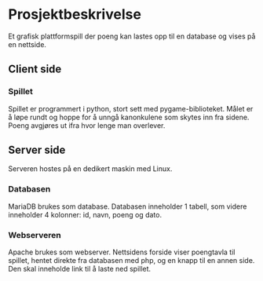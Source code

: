 # Prosjektbeskrivelse
Et grafisk plattformspill der poeng kan lastes opp til en database og vises på en nettside.

## Client side
### Spillet
Spillet er programmert i python, stort sett med pygame-biblioteket. Målet er å løpe rundt og hoppe for å unngå kanonkulene som skytes inn fra sidene. Poeng avgjøres ut ifra hvor lenge man overlever.

## Server side
Serveren hostes på en dedikert maskin med Linux.

### Databasen
MariaDB brukes som database. Databasen inneholder 1 tabell, som videre inneholder 4 kolonner: id, navn, poeng og dato.

### Webserveren
Apache brukes som webserver. Nettsidens forside viser poengtavla til spillet, hentet direkte fra databasen med php, og en knapp til en annen side. Den skal inneholde link til å laste ned spillet.
